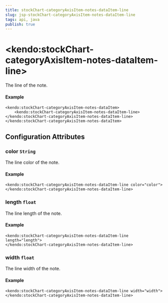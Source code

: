 ```yaml
---
title: stockChart-categoryAxisItem-notes-dataItem-line
slug: jsp-stockChart-categoryAxisItem-notes-dataItem-line
tags: api, java
publish: true
---
```


# \<kendo:stockChart-categoryAxisItem-notes-dataItem-line\>

The line of the note.

#### Example
    <kendo:stockChart-categoryAxisItem-notes-dataItem>
        <kendo:stockChart-categoryAxisItem-notes-dataItem-line></kendo:stockChart-categoryAxisItem-notes-dataItem-line>
    </kendo:stockChart-categoryAxisItem-notes-dataItem>

## Configuration Attributes

### color `String`

The line color of the note.

#### Example
    <kendo:stockChart-categoryAxisItem-notes-dataItem-line color="color">
    </kendo:stockChart-categoryAxisItem-notes-dataItem-line>

### length `float`

The line length of the note.

#### Example
    <kendo:stockChart-categoryAxisItem-notes-dataItem-line length="length">
    </kendo:stockChart-categoryAxisItem-notes-dataItem-line>

### width `float`

The line width of the note.

#### Example
    <kendo:stockChart-categoryAxisItem-notes-dataItem-line width="width">
    </kendo:stockChart-categoryAxisItem-notes-dataItem-line>

